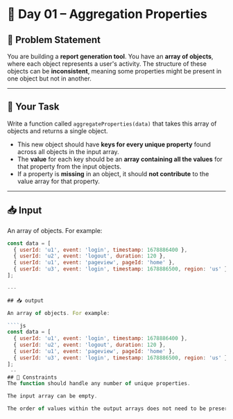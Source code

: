 # 🧩 Day 01 – Aggregation Properties

## 📘 Problem Statement

You are building a **report generation tool**. You have an **array of objects**, where each object represents a user's activity. The structure of these objects can be **inconsistent**, meaning some properties might be present in one object but not in another.

---

## 🎯 Your Task

Write a function called `aggregateProperties(data)` that takes this array of objects and returns a single object.

- This new object should have **keys for every unique property** found across all objects in the input array.
- The **value** for each key should be an **array containing all the values** for that property from the input objects.
- If a property is **missing** in an object, it should **not contribute** to the value array for that property.

---

## 📥 Input

An array of objects. For example:

```js
const data = [
  { userId: 'u1', event: 'login', timestamp: 1678886400 },
  { userId: 'u2', event: 'logout', duration: 120 },
  { userId: 'u1', event: 'pageview', pageId: 'home' },
  { userId: 'u3', event: 'login', timestamp: 1678886500, region: 'us' }
];

---

## 📥 output

An array of objects. For example:

````js
const data = [
  { userId: 'u1', event: 'login', timestamp: 1678886400 },
  { userId: 'u2', event: 'logout', duration: 120 },
  { userId: 'u1', event: 'pageview', pageId: 'home' },
  { userId: 'u3', event: 'login', timestamp: 1678886500, region: 'us' }
];
 --
## 📌 Constraints
The function should handle any number of unique properties.

The input array can be empty.

The order of values within the output arrays does not need to be preserved.

